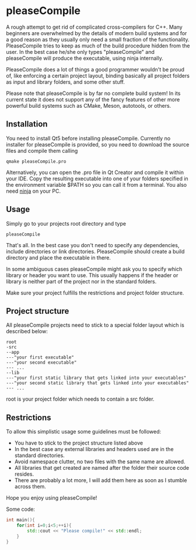 # pleaseCompile
A rough attempt to get rid of complicated cross-compilers for C++.
Many beginners are overwhelmed by the details of modern build systems and for a good reason as they usually only need a small fraction of the functionality.
PleaseCompile tries to keep as much of the build procedure hidden from the user.
In the best case he/she only types "pleaseCompile" and pleaseCompile will produce the executable, using ninja internally.

PleaseCompile does a lot of things a good programmer wouldn't be proud of, like enforcing a certain project layout, binding basically all project folders as input and library folders, and some other stuff.

Please note that pleaseCompile is by far no complete build system! 
In its current state it does not support any of the fancy features of other more powerful build systems such as CMake, Meson, autotools, or others.

## Installation
You need to install Qt5 before installing pleaseCompile.
Currently no installer for pleaseCompile is provided, so you need to download the source files and compile them calling

    qmake pleaseCompile.pro

Alternatively, you can open the .pro file in Qt Creator and compile it within your IDE.
Copy the resulting executable into one of your folders specified in the environment variable $PATH so you can call it from a terminal.
You also need [ninja](ninja-build.org) on your PC.


## Usage
Simply go to your projects root directory and type 

    pleaseCompile

That's all. In the best case you don't need to specify any dependencies, include directories or link directories.
PleaseCompile should create a build directory and place the executable in there.

In some ambiguous cases pleaseCompile might ask you to specify which library or header you want to use. This usually happens if the header or library is neither part of the project nor in the standard folders.

Make sure your project fulfills the restrictions and project folder structure.

## Project structure
All pleaseCompile projects need to stick to a special folder layout which is described below:

    root
    -src
    --app
    ---"your first executable" 
    ---"your second executable"
    --- ...
    --lib
    ---"your first static library that gets linked into your executables"  
    ---"your second static library that gets linked into your executables"
    --- ...

root is your project folder which needs to contain a src folder.

## Restrictions
To allow this simplistic usage some guidelines must be followed:
- You have to stick to the project structure listed above
- In the best case any external libraries and headers used are in the standard directories.
- Avoid namespace clutter, no two files with the same name are allowed.
- All libraries that get created are named after the folder their source code resides.
- There are probably a lot more, I will add them here as soon as I stumble across them.

Hope you enjoy using pleaseCompile!

Some code:
```c++
int main(){
    for(int i=0;i<5;++i){
        std::cout << "Please compile!" << std::endl;
    }
}
```

